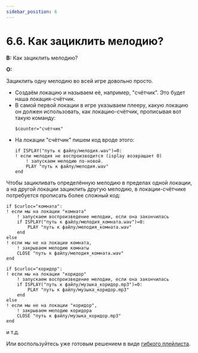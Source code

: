 ```yaml
---
sidebar_position: 6
---
```


# 6.6. Как зациклить мелодию?
<!-- [:faq_06_06] -->

**В:** Как зациклить мелодию?

**О:**

Зациклить одну мелодию во всей игре довольно просто.

* Создаём локацию и называем её, например, "счётчик". Это будет наша локация-счётчик.
* В самой первой локации в игре указываем плееру, какую локацию он должен использовать, как локацию-счётчик, прописывая вот такую команду:
    ```qsp
    $counter="счётчик"
    ```
* На локации "счётчик" пишем код вроде этого:
    ```qsp
    if ISPLAY("путь к файлу/мелодия.wav")=0:
    ! если мелодия не воспроизводится (isplay возвращает 0)
        ! запускаем мелодию по-новой.
        PLAY "путь к файлу/мелодия.wav"
    end
    ```

Чтобы зацикливать определённую мелодию в пределах одной локации, а на другой локации зациклить другую мелодию, в локации-счётчике потребуется прописать более сложный код:

```qsp
if $curloc="комната":
! если мы на локации "комната"
    ! запускаем воспроизведение мелодии, если она закончилась
    if ISPLAY("путь к файлу/мелодия_комната.wav")=0:
        PLAY "путь к файлу/мелодия_комната.wav"
    end
else
! если мы не на локации комната,
    ! закрываем мелодию комнаты
    CLOSE "путь к файлу/мелодия_комната.wav"
end

if $curloc="коридор":
! если мы на локации "коридор"
    ! запускаем воспроизведение мелодии, если она закончилась
    if ISPLAY("путь к файлу/музыка_коридор.mp3")=0:
        PLAY "путь к файлу/музыка_коридор.mp3"
    end
else
! если мы не на локации "коридор",
    ! закрываем мелодию коридора
    CLOSE "путь к файлу/музыка_коридор.mp3"
end
```

и т.д.

Или воспользуйтесь уже готовым решением в виде [гибкого плейлиста](../../../informarch/program/lib_flex_playlist.md).
